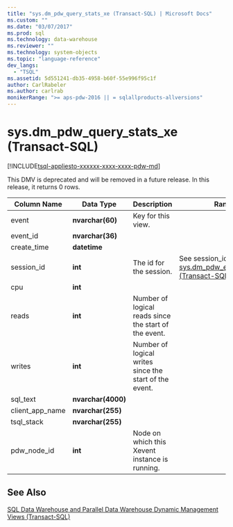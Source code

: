 ```yaml
---
title: "sys.dm_pdw_query_stats_xe (Transact-SQL) | Microsoft Docs"
ms.custom: ""
ms.date: "03/07/2017"
ms.prod: sql
ms.technology: data-warehouse
ms.reviewer: ""
ms.technology: system-objects
ms.topic: "language-reference"
dev_langs: 
  - "TSQL"
ms.assetid: 5d551241-db35-4958-b60f-55e996f95c1f
author: CarlRabeler
ms.author: carlrab
monikerRange: ">= aps-pdw-2016 || = sqlallproducts-allversions"
---
```

# sys.dm_pdw_query_stats_xe (Transact-SQL)
[!INCLUDE[tsql-appliesto-xxxxxx-xxxx-xxxx-pdw-md](../../includes/tsql-appliesto-xxxxxx-xxxx-xxxx-pdw-md.md)]

  This DMV is deprecated and will be removed in a future release. In this release, it returns 0 rows.  
  
|Column Name|Data Type|Description|Range|  
|-----------------|---------------|-----------------|-----------|  
|event|**nvarchar(60)**|Key for this view.||  
|event_id|**nvarchar(36)**|||  
|create_time|**datetime**|||  
|session_id|**int**|The id for the session.|See session_id in [sys.dm_pdw_exec_sessions &#40;Transact-SQL&#41;](../../relational-databases/system-dynamic-management-views/sys-dm-pdw-exec-sessions-transact-sql.md).|  
|cpu|**int**|||  
|reads|**int**|Number of logical reads since the start of the event.||  
|writes|**int**|Number of logical writes since the start of the event.||  
|sql_text|**nvarchar(4000)**|||  
|client_app_name|**nvarchar(255)**|||  
|tsql_stack|**nvarchar(255)**|||  
|pdw_node_id|**int**|Node on which this Xevent instance is running.|  
  
## See Also  
 [SQL Data Warehouse and Parallel Data Warehouse Dynamic Management Views &#40;Transact-SQL&#41;](../../relational-databases/system-dynamic-management-views/sql-and-parallel-data-warehouse-dynamic-management-views.md)  
  
  
